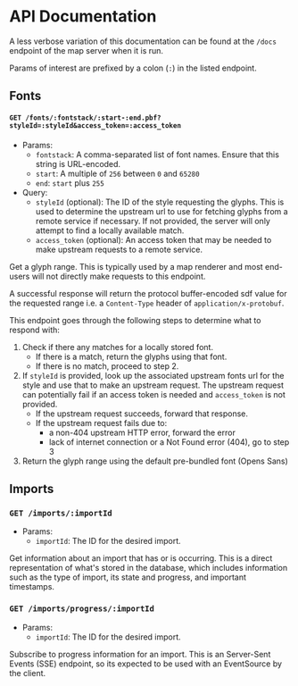 # API Documentation

A less verbose variation of this documentation can be found at the `/docs` endpoint of the map server when it is run.

Params of interest are prefixed by a colon (`:`) in the listed endpoint.

## Fonts

#### `GET /fonts/:fontstack/:start-:end.pbf?styleId=:styleId&access_token=:access_token`

- Params:
    - `fontstack`: A comma-separated list of font names. Ensure that this string is URL-encoded.
    - `start`: A multiple of `256` between `0` and `65280`
    - `end`: `start` plus `255`
- Query:
    - `styleId` (optional): The ID of the style requesting the glyphs. This is used to determine the upstream url to use for fetching glyphs from a remote service if necessary. If not provided, the server will only attempt to find a locally available match.
    - `access_token` (optional): An access token that may be needed to make upstream requests to a remote service.

Get a glyph range. This is typically used by a map renderer and most end-users will not directly make requests to this endpoint.

A successful response will return the protocol buffer-encoded sdf value for the requested range i.e. a `Content-Type` header of `application/x-protobuf`.

This endpoint goes through the following steps to determine what to respond with:

1. Check if there any matches for a locally stored font. 
    - If there is a match, return the glyphs using that font.
    - If there is no match, proceed to step 2.
2. If `styleId` is provided, look up the associated upstream fonts url for the style and use that to make an upstream request. The upstream request can potentially fail if an access token is needed and `access_token` is not provided.
    - If the upstream request succeeds, forward that response.
    - If the upstream request fails due to: 
        - a non-404 upstream HTTP error, forward the error
        - lack of internet connection or a Not Found error (404), go to step 3
3. Return the glyph range using the default pre-bundled font (Opens Sans)

## Imports

### `GET /imports/:importId`

- Params:
    - `importId`: The ID for the desired import.

Get information about an import that has or is occurring. This is a direct representation of what's stored in the database, which includes information such as the type of import, its state and progress, and important timestamps.

### `GET /imports/progress/:importId`

- Params:
    - `importId`: The ID for the desired import.

Subscribe to progress information for an import. This is an Server-Sent Events (SSE) endpoint, so its expected to be used with an EventSource by the client. 
